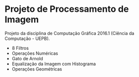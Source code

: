 ﻿# Projeto de Processamento de Imagem
Projeto da disciplina de Computação Gráfica 2016.1 (Ciência da Computação - UEPB).

* 8 Filtros
* Operações Numéricas
* Gato de Arnold
* Equalização da Imagem com Histograma
* Operações Geométricas